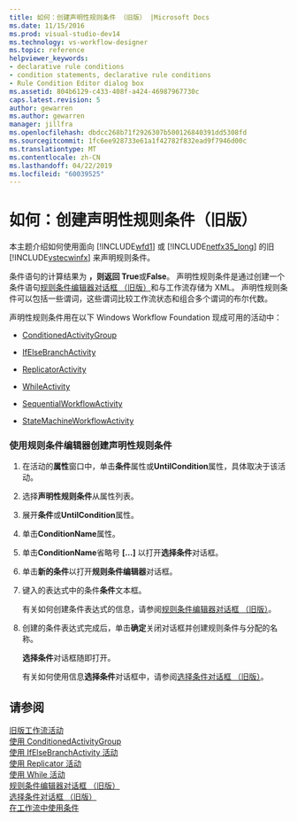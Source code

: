 ```yaml
---
title: 如何：创建声明性规则条件 （旧版） |Microsoft Docs
ms.date: 11/15/2016
ms.prod: visual-studio-dev14
ms.technology: vs-workflow-designer
ms.topic: reference
helpviewer_keywords:
- declarative rule conditions
- condition statements, declarative rule conditions
- Rule Condition Editor dialog box
ms.assetid: 804b6129-c433-408f-a424-46987967730c
caps.latest.revision: 5
author: gewarren
ms.author: gewarren
manager: jillfra
ms.openlocfilehash: dbdcc268b71f2926307b500126840391dd5308fd
ms.sourcegitcommit: 1fc6ee928733e61a1f42782f832ead9f7946d00c
ms.translationtype: MT
ms.contentlocale: zh-CN
ms.lasthandoff: 04/22/2019
ms.locfileid: "60039525"
---
```

# <a name="how-to-create-a-declarative-rule-condition-legacy"></a>如何：创建声明性规则条件（旧版）
本主题介绍如何使用面向 [!INCLUDE[wfd1](../includes/wfd1-md.md)] 或 [!INCLUDE[netfx35_long](../includes/netfx35-long-md.md)] 的旧 [!INCLUDE[vstecwinfx](../includes/vstecwinfx-md.md)] 来声明规则条件。  
  
 条件语句的计算结果为 **，则返回 True**或**False**。 声明性规则条件是通过创建一个条件语句[规则条件编辑器对话框 （旧版）](../workflow-designer/rule-condition-editor-dialog-box-legacy.md)和与工作流存储为 XML。 声明性规则条件可以包括一些谓词，这些谓词比较工作流状态和组合多个谓词的布尔代数。  
  
 声明性规则条件用在以下 Windows Workflow Foundation 现成可用的活动中：  
  
- [ConditionedActivityGroup](http://go.microsoft.com/fwlink?LinkID=65017)  
  
- [IfElseBranchActivity](http://go.microsoft.com/fwlink?LinkID=65034)  
  
- [ReplicatorActivity](http://go.microsoft.com/fwlink?LinkID=65039)  
  
- [WhileActivity](http://go.microsoft.com/fwlink?LinkID=65049)  
  
- [SequentialWorkflowActivity](http://go.microsoft.com/fwlink?LinkID=65040)  
  
- [StateMachineWorkflowActivity](http://go.microsoft.com/fwlink?LinkID=65045)  
  
### <a name="to-create-a-declarative-rule-condition-using-the-rule-condition-editor"></a>使用规则条件编辑器创建声明性规则条件  
  
1. 在活动的**属性**窗口中，单击**条件**属性或**UntilCondition**属性，具体取决于该活动。  
  
2. 选择**声明性规则条件**从属性列表。  
  
3. 展开**条件**或**UntilCondition**属性。  
  
4. 单击**ConditionName**属性。  
  
5. 单击**ConditionName**省略号 **[...]** 以打开**选择条件**对话框。  
  
6. 单击**新的条件**以打开**规则条件编辑器**对话框。  
  
7. 键入的表达式中的条件**条件**文本框。  
  
     有关如何创建条件表达式的信息，请参阅[规则条件编辑器对话框 （旧版）](../workflow-designer/rule-condition-editor-dialog-box-legacy.md)。  
  
8. 创建的条件表达式完成后，单击**确定**关闭对话框并创建规则条件与分配的名称。  
  
     **选择条件**对话框随即打开。  
  
     有关如何使用信息**选择条件**对话框中，请参阅[选择条件对话框 （旧版）](../workflow-designer/select-condition-dialog-box-legacy.md)。  
  
## <a name="see-also"></a>请参阅  
 [旧版工作流活动](../workflow-designer/legacy-workflow-activities.md)   
 [使用 ConditionedActivityGroup](http://go.microsoft.com/fwlink?LinkID=65066)   
 [使用 IfElseBranchActivity 活动](http://go.microsoft.com/fwlink?LinkID=65075)   
 [使用 Replicator 活动](http://go.microsoft.com/fwlink?LinkID=65080)   
 [使用 While 活动](http://go.microsoft.com/fwlink?LinkID=65091)   
 [规则条件编辑器对话框 （旧版）](../workflow-designer/rule-condition-editor-dialog-box-legacy.md)   
 [选择条件对话框 （旧版）](../workflow-designer/select-condition-dialog-box-legacy.md)   
 [在工作流中使用条件](http://go.microsoft.com/fwlink?LinkID=65009)